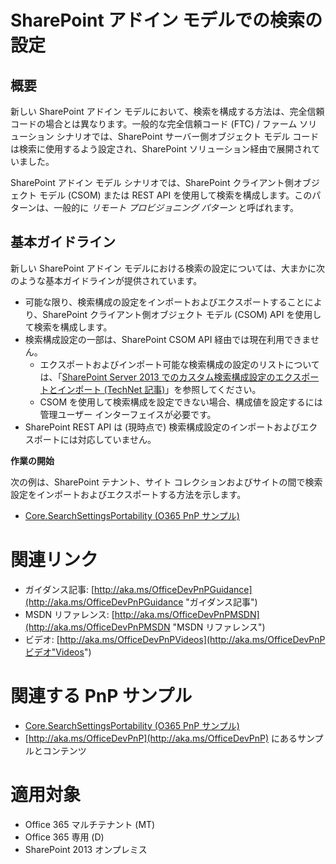 SharePoint アドイン モデルでの検索の設定
===================================================

概要
-------

新しい SharePoint アドイン モデルにおいて、検索を構成する方法は、完全信頼コードの場合とは異なります。一般的な完全信頼コード (FTC) / ファーム ソリューション シナリオでは、SharePoint サーバー側オブジェクト モデル コードは検索に使用するよう設定され、SharePoint ソリューション経由で展開されていました。

SharePoint アドイン モデル シナリオでは、SharePoint クライアント側オブジェクト モデル (CSOM) または REST API を使用して検索を構成します。このパターンは、一般的に *リモート プロビジョニング パターン* と呼ばれます。

基本ガイドライン
---------------------

新しい SharePoint アドイン モデルにおける検索の設定については、大まかに次のような基本ガイドラインが提供されています。

- 可能な限り、検索構成の設定をインポートおよびエクスポートすることにより、SharePoint クライアント側オブジェクト モデル (CSOM) API を使用して検索を構成します。
- 検索構成設定の一部は、SharePoint CSOM API 経由では現在利用できません。
    + エクスポートおよびインポート可能な検索構成の設定のリストについては、「[SharePoint Server 2013 でのカスタム検索構成設定のエクスポートとインポート (TechNet 記事)](https://technet.microsoft.com/en-us/library/jj871675.aspx#BKMK_2)」を参照してください。
    + CSOM を使用して検索構成を設定できない場合、構成値を設定するには管理ユーザー  インターフェイスが必要です。
- SharePoint REST API は (現時点で) 検索構成設定のインポートおよびエクスポートには対応していません。

**作業の開始**

次の例は、SharePoint テナント、サイト コレクションおよびサイトの間で検索設定をインポートおよびエクスポートする方法を示します。

- [Core.SearchSettingsPortability (O365 PnP サンプル)](https://github.com/OfficeDev/PnP/tree/master/Samples/Core.SearchSettingsPortability)

関連リンク
=============

- ガイダンス記事: [http://aka.ms/OfficeDevPnPGuidance](http://aka.ms/OfficeDevPnPGuidance "ガイダンス記事")
- MSDN リファレンス: [http://aka.ms/OfficeDevPnPMSDN](http://aka.ms/OfficeDevPnPMSDN "MSDN リファレンス")
- ビデオ: [http://aka.ms/OfficeDevPnPVideos](http://aka.ms/OfficeDevPnPビデオ"Videos")

関連する PnP サンプル
===================

- [Core.SearchSettingsPortability (O365 PnP サンプル)](https://github.com/OfficeDev/PnP/tree/master/Samples/Core.SearchSettingsPortability)
- [http://aka.ms/OfficeDevPnP](http://aka.ms/OfficeDevPnP) にあるサンプルとコンテンツ

適用対象
==========
- Office 365 マルチテナント (MT)
- Office 365 専用 (D)
- SharePoint 2013 オンプレミス
